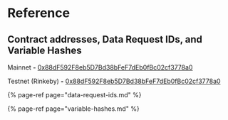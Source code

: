 # Reference

## Contract addresses, Data Request IDs, and Variable Hashes

Mainnet **-** [0x88dF592F8eb5D7Bd38bFeF7dEb0fBc02cf3778a0](https://etherscan.io/address/0x88dF592F8eb5D7Bd38bFeF7dEb0fBc02cf3778a0)

Testnet \(Rinkeby\) **-** [0x88dF592F8eb5D7Bd38bFeF7dEb0fBc02cf3778a0](https://rinkeby.etherscan.io/address/0x88dF592F8eb5D7Bd38bFeF7dEb0fBc02cf3778a0)

{% page-ref page="data-request-ids.md" %}

{% page-ref page="variable-hashes.md" %}



